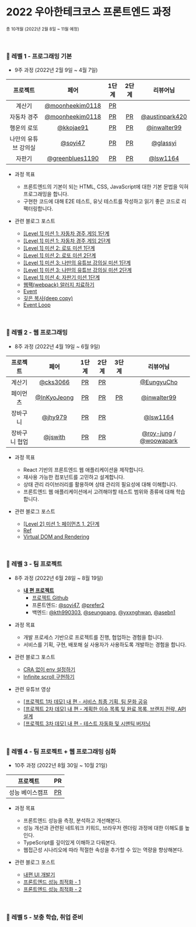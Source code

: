 # 2022 우아한테크코스 프론트엔드 과정

<sub>총 10개월 (2022년 2월 8일 ~ 11월 예정)</sub>

<br />

### 🐠 레벨 1 - 프로그래밍 기본
- 9주 과정 (2022년 2월 9일 ~ 4월 7일)

|       프로젝트       |                     페어                     |                                   1단계                                    |                                   2단계                                    |                      리뷰어님                     
| :------------------: | :------------------------------------------: | :------------------------------------------------------------------------: | :------------------------------------------------------------------------: | :------------------------------------------------:
|        계산기        |    [@moonheekim0118](https://github.com/moonheekim0118)    |     [PR](https://github.com/woowacourse/javascript-calculator/pull/45)     |                                                                            |                                                    |          |
|     자동차 경주      |    [@moonheekim0118](https://github.com/moonheekim0118)    |     [PR](https://github.com/woowacourse/javascript-racingcar/pull/63)      |     [PR](https://github.com/woowacourse/javascript-racingcar/pull/146)     |       [@austinpark420](https://github.com/austinpark420)       |          |
|     행운의 로또      |  [@kkojae91](https://github.com/kkojae91)  |       [PR](https://github.com/woowacourse/javascript-lotto/pull/112)       |       [PR](https://github.com/woowacourse/javascript-lotto/pull/138)       |       [@inwalter99](https://github.com/inwalter99)       |          |
| 나만의 유튜브 강의실 | [@soyi47](https://github.com/soyi47) | [PR](https://github.com/woowacourse/javascript-youtube-classroom/pull/85) | [PR](https://github.com/woowacourse/javascript-youtube-classroom/pull/127) |      [@glassyi](https://github.com/glassyi)      |          |
|        자판기        | [@greenblues1190](https://github.com/greenblues1190) |   [PR](https://github.com/woowacourse/javascript-vendingmachine/pull/28)   |   [PR](https://github.com/woowacourse/javascript-vendingmachine/pull/65)   | [@lsw1164](https://github.com/lsw1164) |          |


- 과정 목표
  - 프론트엔드의 기본이 되는 HTML, CSS, JavaScript에 대한 기본 문법을 익혀 프로그래밍을 합니다.
  - 구현한 코드에 대해 E2E 테스트, 유닛 테스트를 작성하고 읽기 좋은 코드로 리팩터링합니다.

- 관련 블로그 포스트
  - [[Level 1] 미션 1: 자동차 경주 게임 1단계](https://prefer2.tistory.com/entry/Level-1-%EB%AF%B8%EC%85%98-1-%EC%9E%90%EB%8F%99%EC%B0%A8-%EA%B2%BD%EC%A3%BC-%EA%B2%8C%EC%9E%84-1%EB%8B%A8%EA%B3%84?category=1261312)
  - [[Level 1] 미션 1: 자동차 경주 게임 2단계
](https://prefer2.tistory.com/entry/Level-1-%EB%AF%B8%EC%85%98-1-%EC%9E%90%EB%8F%99%EC%B0%A8-%EA%B2%BD%EC%A3%BC-%EA%B2%8C%EC%9E%84-2%EB%8B%A8%EA%B3%84?category=1261312)
  - [[Level 1] 미션 2: 로또 미션 1단계](https://prefer2.tistory.com/entry/%EC%9A%B0%ED%85%8C%EC%BD%94-%EB%AF%B8%EC%85%98-2-%EB%A1%9C%EB%98%90-%EB%AF%B8%EC%85%98-1%EB%8B%A8%EA%B3%84?category=1261312)
  - [[Level 1] 미션 2: 로또 미션 2단계](https://prefer2.tistory.com/entry/%EC%9A%B0%ED%85%8C%EC%BD%94-%EB%AF%B8%EC%85%98-2-%EB%A1%9C%EB%98%90-%EB%AF%B8%EC%85%98-2%EB%8B%A8%EA%B3%84?category=1261312)
  - [[Level 1] 미션 3: 나만의 유튜브 강의실 미션 1단계](https://prefer2.tistory.com/entry/%EC%9A%B0%ED%85%8C%EC%BD%94-%EB%82%98%EB%A7%8C%EC%9D%98-%EC%9C%A0%ED%8A%9C%EB%B8%8C-%EA%B0%95%EC%9D%98%EC%8B%A4-%EB%AF%B8%EC%85%98-1%EB%8B%A8%EA%B3%84?category=1261312)
  - [[Level 1] 미션 3: 나만의 유튜브 강의실 미션 2단계](https://prefer2.tistory.com/entry/%EC%9A%B0%ED%85%8C%EC%BD%94-%EB%AF%B8%EC%85%98-3-%EB%82%98%EB%A7%8C%EC%9D%98-%EC%9C%A0%ED%8A%9C%EB%B8%8C-%EA%B0%95%EC%9D%98%EC%8B%A4-%EB%AF%B8%EC%85%98-2%EB%8B%A8%EA%B3%84?category=1261312)
  - [[Level 1] 미션 4: 자판기 미션 1단계](https://prefer2.tistory.com/entry/Level-1-%EB%AF%B8%EC%85%98-4-%EC%9E%90%ED%8C%90%EA%B8%B0-%EB%AF%B8%EC%85%98-1%EB%8B%A8%EA%B3%84?category=1261312)
  - [웹팩(webpack) 알러지 치료하기](https://prefer2.tistory.com/entry/%EC%9B%B9%ED%8C%A9webpack-%EC%95%8C%EB%9F%AC%EC%A7%80-%EC%B9%98%EB%A3%8C%ED%95%98%EA%B8%B0-1)
  - [Event](https://prefer2.tistory.com/entry/Javascript-Event)
  - [깊은 복사(deep copy)](https://prefer2.tistory.com/entry/Javascript-%EA%B9%8A%EC%9D%80-%EB%B3%B5%EC%82%ACdeep-copy)
  - [Event Loop](https://prefer2.tistory.com/entry/Javascript-Event-Loop)
  
<br/>

### 🐠 레벨 2 - 웹 프로그래밍
- 8주 과정 (2022년 4월 19일 ~ 6월 9일)

|   프로젝트    |                     페어                     |                                 1단계                                 |                                 2단계                                 | 3단계                                                        |                                           리뷰어님                                            
| :-----------: | :------------------------------------------: | :-------------------------------------------------------------------: | :-------------------------------------------------------------------: | :------------------------------------------------------------: | :-------------------------------------------------------------------------------------------:
|    계산기     |    [@cks3066](https://github.com/cks3066)    |     [PR](https://github.com/woowacourse/react-calculator/pull/7)     |     [PR](https://github.com/woowacourse/react-calculator/pull/55)     |                                                              |                           [@EungyuCho](https://github.com/EungyuCho)                            |          |
|   페이먼츠    | [@InKyoJeong](https://github.com/InKyoJeong) |      [PR](https://github.com/woowacourse/react-payments/pull/90)      |     [PR](https://github.com/woowacourse/react-payments/pull/130)      | [PR](https://github.com/woowacourse/react-payments/pull/164) |                           [@inwalter99](https://github.com/inwalter99)                            |          |
|   장바구니    |     [@jhy979](https://github.com/jhy979)     |   [PR](https://github.com/woowacourse/react-shopping-cart/pull/74)    |   [PR](https://github.com/woowacourse/react-shopping-cart/pull/111)   |                                                              | [@lsw1164](https://github.com/lsw1164) |          |
| 장바구니 협업 |     [@jswith](https://github.com/jswith)     | [PR](https://github.com/woowacourse/react-shopping-cart-prod/pull/11) | [PR](https://github.com/woowacourse/react-shopping-cart-prod/pull/59) |                                                              |                            [@roy-jung](https://github.com/roy-jung) / [@woowapark](https://github.com/woowapark)                               |          |

- 과정 목표
  - React 기반의 프론트엔드 웹 애플리케이션을 제작합니다.
  - 재사용 가능한 컴포넌트를 고민하고 설계합니다.
  - 상태 관리 라이브러리를 활용하며 상태 관리의 필요성에 대해 이해합니다.
  - 프론트엔드 웹 애플리케이션에서 고려해야할 테스트 범위와 종류에 대해 학습합니다.

- 관련 블로그 포스트
  - [[Level 2] 미션 1: 페이먼츠 1, 2단계](https://prefer2.tistory.com/entry/Level-2-%EB%AF%B8%EC%85%98-1-%ED%8E%98%EC%9D%B4%EB%A8%BC%EC%B8%A0-1-2%EB%8B%A8%EA%B3%84)
  - [Ref](https://prefer2.tistory.com/entry/Ref)
  - [Virtual DOM and Rendering](https://prefer2.tistory.com/entry/React-Virtual-DOM-and-Rendering)
  
<br/>

### 🐠 레벨 3 - 팀 프로젝트
- 8주 과정 (2022년 6월 28일 ~ 8월 19일)
  - [**내 편 프로젝트**](https://www.naepyeon.site/)
    - [프로젝트 Github](https://github.com/woowacourse-teams/2022-nae-pyeon)
    - 프론트엔드: [@soyi47](https://github.com/soyi47), [@prefer2](https://github.com/prefer2)
    - 백엔드: [@kth990303](https://github.com/kth990303), [@seungpang](https://github.com/seungpang), [@yxxnghwan](https://github.com/yxxnghwan), [@asebn1](https://github.com/asebn1)

- 과정 목표
  - 개발 프로세스 기반으로 프로젝트를 진행, 협업하는 경험을 합니다.
  - 서비스를 기획, 구현, 배포해 실 사용자가 사용하도록 개발하는 경험을 합니다.

- 관련 블로그 포스트
  - [CRA 없이 env 설정하기](https://github.com/woowacourse-teams/2022-nae-pyeon/wiki/CRA-%EC%97%86%EC%9D%B4-env-%EC%84%A4%EC%A0%95%ED%95%98%EA%B8%B0)
  - [Infinite scroll 구현하기](https://github.com/woowacourse-teams/2022-nae-pyeon/wiki/Infinite-scroll-%EA%B5%AC%ED%98%84%ED%95%98%EA%B8%B0)
- 관련 유튜브 영상
  - [[프로젝트 1차 데모] 내 편 - 서비스 최종 기획, 팀 문화 공유](https://www.youtube.com/watch?v=77dPR8V_yB4&t=3s)
  - [[프로젝트 2차 데모] 내 편 - 계획한 이슈 목록 및 완료 목록, 브랜치 전략, API 설계](https://www.youtube.com/watch?v=0ianPJCqdec)
  - [[프로젝트 3차 데모] 내 편 - 테스트 자동화 및 시맨틱 버저닝](https://www.youtube.com/watch?v=LBkKcpwh7Yg)

<br/>

### 🐠 레벨 4 - 팀 프로젝트 + 웹 프로그래밍 심화
- 10주 과정 (2022년 8월 30일 ~ 10월 21일)

|       프로젝트       |                                    PR                                    |                          
| :------------------: | :------------------------------------------------------------------------: | 
|        성능 베이스캠프        |     [PR](https://github.com/woowacourse/perf-basecamp/pull/38)     |                                                        
- 과정 목표
  - 프론트엔드 성능을 측정, 분석하고 개선해본다.
  - 성능 개선과 관련된 네트워크 키워드, 브라우저 렌더링 과정에 대한 이해도를 높인다.
  - TypeScript를 깊이있게 이해하고 다뤄본다.
  - 웹접근성 시나리오에 따라 적절한 속성을 추가할 수 있는 역량을 향상해본다.

- 관련 블로그 포스트
  - [내편 UI 개발기](https://prefer2.tistory.com/entry/%EB%82%B4%ED%8E%B8-UI-%EA%B0%9C%EB%B0%9C%EA%B8%B0)
  - [프론트엔드 성능 최적화 - 1
](https://prefer2.tistory.com/entry/%ED%94%84%EB%A1%A0%ED%8A%B8%EC%97%94%EB%93%9C-%EC%84%B1%EB%8A%A5-%EC%B5%9C%EC%A0%81%ED%99%94-1)
  - [프론트엔드 성능 최적화 - 2](https://prefer2.tistory.com/entry/%ED%94%84%EB%A1%A0%ED%8A%B8%EC%97%94%EB%93%9C-%EC%84%B1%EB%8A%A5-%EC%B5%9C%EC%A0%81%ED%99%94-2)

<br/>

### 🐠 레벨 5 - 보충 학습, 취업 준비

